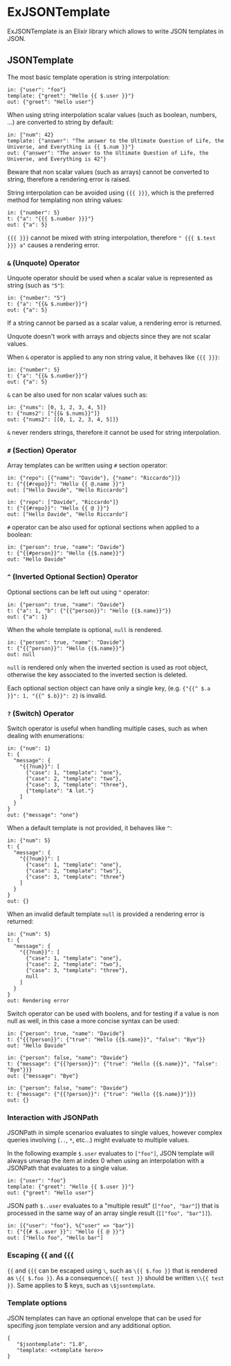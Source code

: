 # ExJSONTemplate

ExJSONTemplate is an Elixir library which allows to write JSON templates in JSON.

## JSONTemplate

The most basic template operation is string interpolation:

```
in: {"user": "foo"}
template: {"greet": "Hello {{ $.user }}"}
out: {"greet": "Hello user"}
```

When using string interpolation scalar values (such as boolean, numbers, ...) are converted to
string by default:

```
in: {"num": 42}
template: {"answer": "The answer to the Ultimate Question of Life, the Universe, and Everything is {{ $.num }}"}
out: {"answer": "The answer to the Ultimate Question of Life, the Universe, and Everything is 42"}
```

Beware that non scalar values (such as arrays) cannot be converted to string, therefore a rendering
error is raised.

String interpolation can be avoided using `{{{ }}}`, which is the preferred method for templating
non string values:
```
in: {"number": 5}
t: {"a": "{{{ $.number }}}"}
out: {"a": 5}
```

`{{{ }}}` cannot be mixed with string interpolation, therefore `" {{{ $.test }}} a"` causes a
rendering error.

### `&` (Unquote) Operator

Unquote operator should be used when a scalar value is represented as string (such as `"5"`):

```
in: {"number": "5"}
t: {"a": "{{& $.number}}"}
out: {"a": 5}
```

If a string cannot be parsed as a scalar value, a rendering error is returned.

Unquote doesn't work with arrays and objects since they are not scalar values.

When `&` operator is applied to any non string value, it behaves like `{{{ }}}`:

```
in: {"number": 5}
t: {"a": "{{& $.number}}"}
out: {"a": 5}
```

`&` can be also used for non scalar values such as:

```
in: {"nums": [0, 1, 2, 3, 4, 5]}
t: {"nums2": ["{{& $.nums}}"]}
out: {"nums2": [[0, 1, 2, 3, 4, 5]]}
```

`&` never renders strings, therefore it cannot be used for string interpolation.

### `#` (Section) Operator

Array templates can be written using `#` section operator:

```
in: {"repo": [{"name": "Davide"}, {"name": "Riccardo"}]}
t: {"{{#repo}}": "Hello {{ @.name }}"}
out: ["Hello Davide", "Hello Riccardo"]
```

```
in: {"repo": ["Davide", "Riccardo"]}
t: {"{{#repo}}": "Hello {{ @ }}"}
out: ["Hello Davide", "Hello Riccardo"]
```

`#` operator can be also used for optional sections when applied to a boolean:

```
in: {"person": true, "name": "Davide"}
t: {"{{#person}}": "Hello {{$.name}}"}
out: "Hello Davide"
```

### `^` (Inverted Optional Section) Operator

Optional sections can be left out using `^` operator:

```
in: {"person": true, "name": "Davide"}
t: {"a": 1, "b": {"{{^person}}": "Hello {{$.name}}"}}
out: {"a": 1}
```

When the whole template is optional, `null` is rendered.

```
in: {"person": true, "name": "Davide"}
t: {"{{^person}}": "Hello {{$.name}}"}
out: null
```

`null` is rendered only when the inverted section is used as root object, otherwise the key
associated to the inverted section is deleted.

Each optional section object can have only a single key, (e.g. `{"{{^ $.a }}": 1, "{{^ $.b}}": 2}`
is invalid.

### `?` (Switch) Operator

Switch operator is useful when handling multiple cases, such as when dealing with enumerations:

```
in: {"num": 1}
t: {
  "message": {
    "{{?num}}": [
      {"case": 1, "template": "one"},
      {"case": 2, "template": "two"},
      {"case": 3, "template": "three"},
      {"template": "A lot."}
    ]
  }
}
out: {"message": "one"}
```

When a default template is not provided, it behaves like `^`:

```
in: {"num": 5}
t: {
  "message": {
    "{{?num}}": [
      {"case": 1, "template": "one"},
      {"case": 2, "template": "two"},
      {"case": 3, "template": "three"}
    ]
  }
}
out: {}
```

When an invalid default template `null` is provided a rendering error is returned:

```
in: {"num": 5}
t: {
  "message": {
    "{{?num}}": [
      {"case": 1, "template": "one"},
      {"case": 2, "template": "two"},
      {"case": 3, "template": "three"},
      null
    ]
  }
}
out: Rendering error
```

Switch operator can be used with boolens, and for testing if a value is non null as well, in this
case a more concise syntax can be used:

```
in: {"person": true, "name": "Davide"}
t: {"{{?person}}": {"true": "Hello {{$.name}}", "false": "Bye"}}
out: "Hello Davide"
```

```
in: {"person": false, "name": "Davide"}
t: {"message": {"{{?person}}": {"true": "Hello {{$.name}}", "false": "Bye"}}}
out: {"message": "Bye"}
```

```
in: {"person": false, "name": "Davide"}
t: {"message": {"{{?person}}": {"true": "Hello {{$.name}}"}}}
out: {}
```

### Interaction with JSONPath

JSONPath in simple scenarios evaluates to single values, however complex queries involving (`..`,
`*`, etc...) might evaluate to multiple values.

In the following example `$.user` evaluates to `["foo"]`, JSON template will always unwrap the item
at index 0 when using an interpolation with a JSONPath that evaluates to a single value.

```
in: {"user": "foo"}
template: {"greet": "Hello {{ $.user }}"}
out: {"greet": "Hello user"}
```

JSON path `$..user` evaluates to a "multiple result" (`["foo", "bar"]`) that is processed in the
same way of an array single result (`[["foo", "bar"]]`).

```
in: [{"user": "foo"}, %{"user" => "bar"}]
t: {"{{# $..user }}": "Hello {{ @ }}"}
out: ["Hello foo", "Hello bar"]
```

### Escaping {{ and {{{

`{{` and `{{{` can be escaped using `\`, such as `\{{ $.foo }}` that is rendered as `\{{ $.foo }}`.
As a consequence`\{{ test }}` should be written `\\{{ test }}`. Same applies to $ keys, such as
`\$jsontemplate`.

### Template options

JSON templates can have an optional envelope that can be used for specifing json template version
and any additional option.

```
{
   "$jsontemplate": "1.0",
   "template: <<template here>>
}
```
